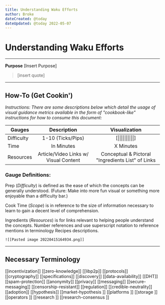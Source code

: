 ```yaml
---
title: Understanding Waku Efforts
author: Broke
dateCreated: @today
dateUpdated: @today 2022-05-07
---
```


# Understanding Waku Efforts
---

**Purpose**
[Insert Purpose]

>[insert quote]

---

## **How-To (Get Cookin')**
*Instructions: There are some descriptions below which detail the usage of visual guidance metrics available in the form of "cookbook-like" instructions for how to consume this document:*

|  Gauges  |     Description    | Visualization |
| -------- | :-----------: |  :----------:  |
|Difficulty| 1-10 (Ticks/Pips) |  [&#124;&#124;&#124;&#124;&#124;&#124;&#124;&#124;&#124;&#124;]  | 
|Time      | In Minutes | X Minutes |
|Resources | Article/Video Links w/ Visual Content | Conceptual & Pictoral "Ingredients List" of Links|

### **Gauge Definitions:**

Prep (*Difficulty*) is defined as the ease of which the concepts can be generally understood. (Future: Make into more fun visual or something more enjoyable than a difficulty bar.)

Cook Time (*Scope*) is in reference to the size of information necessary to learn to gain a decent level of comprehension.

Ingredients (*Resources*) is for links relevant to helping people understand the concepts. Number references and use superscript notation to reference mentions in terminology Recipes descriptions.


	![[Pasted image 20220415164934.png]]

---

## Necessary Terminology
[[incentivization]]
[[zero-knowledge]]
[[libp2p]]
[[protocols]]
[[cryptography]]
[[specifications]]
[[discovery]]
[[data-availability]]
[[DHT]]
[[spam-protection]]
[[anonymity]]
[[privacy]]
[[messaging]]
[[secure-messaging]]
[[censorship-resistant]]
[[regulation]]
[[credible-neutrality]]
[[adoption]]
[[hypothesis]]
[[market-hypothesis ]]
[[platforms ]]
[[storage ]]
[[operators ]]
[[research ]]
[[research-consensus ]]
